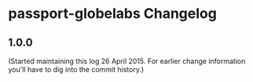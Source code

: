 # passport-globelabs Changelog

## 1.0.0

(Started maintaining this log 26 April 2015. For earlier change information
you'll have to dig into the commit history.)
